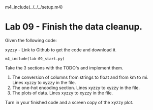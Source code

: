 
m4_include(../../../setup.m4)

# Lab 09 - Finish the data cleanup.

Given the following code:

xyzzy - Link to Github to get the code and download it.

```
m4_include(lab-09_start.py)
```

Take the 3 sections with the TODO's and implement them.

1. The conversion of columns from strings to float and from km to mi. Lines xyzzy to xyzzy in the file.
2. The one-hot encoding section. Lines xyzzy to xyzzy in the file.
3. The plots of data. Lines xyzzy to xyzzy in the file.

Turn in your finished code and a screen copy of the xyzzy plot.

